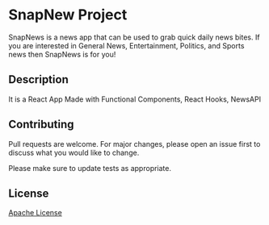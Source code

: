 # SnapNew Project

SnapNews is a news app that can be used to grab quick daily news bites.
If you are interested in General News, Entertainment, Politics, and Sports news then SnapNews is for you!

## Description

It is a React App Made with Functional Components, React Hooks, NewsAPI

## Contributing
Pull requests are welcome. For major changes, please open an issue first to discuss what you would like to change.

Please make sure to update tests as appropriate.

## License
[Apache License](https://www.apache.org/licenses/LICENSE-2.0)